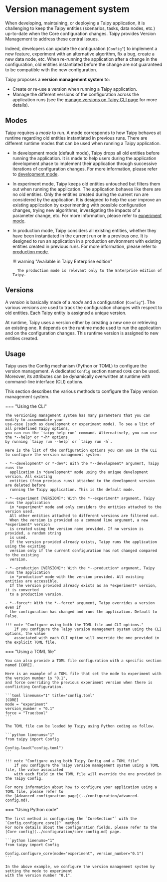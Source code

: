 # Version management system
When developing, maintaining, or deploying a Taipy application, it is challenging
to keep the Taipy entities (scenarios, tasks, data nodes, etc.) up-to-date when
the Core configuration changes. Taipy provides Version Management to address these
central issues.

Indeed, developers can update the configuration (`Config^`) to implement a new feature,
experiment with an alternative algorithm, fix a bug, create a new data node, etc.
When re-running the application after a change in the configuration, old entities
instantiated before the change are not guaranteed to be compatible with the new
configuration.

Taipy proposes a **version management system** to:

- Create or re-use a version when running a Taipy application.
- Manage the different versions of the configuration across the application runs (see the
[manage versions on Taipy CLI page](../../cli/manage-versions.md) for more details).

## Modes

Taipy requires a *mode* to run. A mode corresponds to how Taipy behaves at runtime regarding old
entities instantiated in previous runs. There are different runtime modes that can be used when running
a Taipy application.

- In development mode (default mode), Taipy drops all old entities before running the application.
  It is made to help users during the application development phase to implement their application
  through successive iterations of configuration changes. For more information, please refer to
  [development mode](development_mode.md).

- In experiment mode, Taipy keeps old entities untouched but filters them out when running the
  application. The application behaves like there are no old entities. Only the entities created
  during the current run are considered by the application. It is designed to help the user improve
  an existing application by experimenting with possible configuration changes, trying new
  algorithms, investigating the impacts of a parameter change, etc. For more information, please refer to
  [experiment mode](experiment_mode.md).

- In production mode, Taipy considers all existing entities, whether they have been instantiated in
  the current run or in a previous one. It is designed to run an application in a production
  environment with existing entities created in previous runs. For more information, please refer to
  [production mode](production_mode.md).

    !!! warning "Available in Taipy Enterprise edition"

        The production mode is relevant only to the Enterprise edition of Taipy.

## Versions

A *version* is basically made of a *mode* and a configuration (`Config^`). The various versions
are used to track the configuration changes with respect to old entities. Each Taipy entity is
assigned a unique version.

At runtime, Taipy uses a version either by creating a new one or retrieving an existing one. It
depends on the runtime mode used to run the application and on the configuration changes. This
runtime version is assigned to new entities created.


## Usage

Taipy uses the Config mechanism (Python or TOML) to configure the version management.
A dedicated `Config` section named `CORE` can be used. Moreover, its attributes can be
dynamically overwritten at runtime with command-line interface (CLI) options.

This section describes the various methods to configure the Taipy version management system.

=== "Using the CLI"

    The versioning management system has many parameters that you can modify to accommodate your
    use-case (such as development or experiment mode). To see a list of all predefined Taipy options,
    you can run the `taipy help run` command. Alternatively, you can use the *--help* or *-h* options
    by running `taipy run --help` or `taipy run -h`.

    Here is the list of the configuration options you can use in the CLI to configure the version management system:

    - *--development* or *-dev*: With the *--development* argument, Taipy runs the
      application in *development* mode using the unique development version. All existing
      entities (from previous runs) attached to the development version are deleted before
      running the Taipy application. This is the default mode.

    - *--experiment [VERSION]*: With the *--experiment* argument, Taipy runs the application
      in *experiment* mode and only considers the entities attached to the version used.
      All other entities attached to different versions are filtered out.
      When the version is provided as a command line argument, a new *experiment* version
      is created using the version name provided. If no version is provided, a random string
      is used.
      If the version provided already exists, Taipy runs the application using the existing
      version only if the current configuration has not changed compared to the existing
      version.

    - *--production [VERSION]*: With the *--production* argument, Taipy runs the application
      in *production* mode with the version provided. All existing entities are accessible.
      If the version provided already exists as an *experiment* version, it is converted
      to a production version.

    - *--force*: With the *--force* argument, Taipy overrides a version even if
      the configuration has changed and runs the application. Default to False.

    !!! note "Configure using both the TOML file and CLI options."
        If you configure the Taipy version management system using the CLI options, the value
        associated with each CLI option will override the one provided in the explicit TOML file.

=== "Using a TOML file"

    You can also provide a TOML file configuration with a specific section named [CORE].

    Here is an example of a TOML file that set the mode to experiment with the version number is "0.1",
    and force overriding the previous experiment version when there is conflicting Configuration.

    ```toml linenums="1" title="config.toml"
    [CORE]
    mode = "experiment"
    version_number = "0.1"
    force = "True:bool"
    ```

    The TOML file can be loaded by Taipy using Python coding as follow.

    ```python linenums="1"
    from taipy import Config

    Config.load("config.toml")
    ```

    !!! note "Configure using both Taipy Config and a TOML file"
        If you configure the Taipy version management system using a TOML file, the value associated
        with each field in the TOML file will override the one provided in the Taipy Config.

    For more information about how to configure your application using a TOML file, please refer to
    the [Advanced configuration page](../configuration/advanced-config.md).

=== "Using Python code"

    The first method is configuring the `CoreSection^` with the `Config.configure_core()^` method.
    For more details about the configuration fields, please refer to the
    [Core config](../configuration/core-config.md) page.

    ```python linenums="1"
    from taipy import Config

    Config.configure_core(mode="experiment", version_number="0.1")
    ```

    In the above example, we configure the version management system by setting the mode to experiment
    with the version number "0.1".
